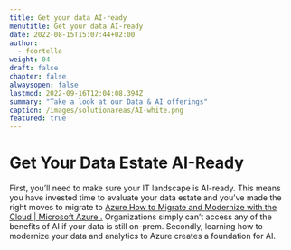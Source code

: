 ```yaml
---
title: Get your data AI-ready
menutitle: Get your data AI-ready
date: 2022-08-15T15:07:44+02:00
author: 
  - fcortella
weight: 04
draft: false
chapter: false
alwaysopen: false
lastmod: 2022-09-16T12:04:08.394Z
summary: "Take a look at our Data & AI offerings"
caption: /images/solutionareas/AI-white.png
featured: true
---
```


# Get Your Data Estate AI-Ready

First, you’ll need to make sure your IT landscape is AI-ready. This means you have invested time to evaluate your data estate and you’ve made the right moves to migrate to [Azure How to Migrate and Modernize with the Cloud | Microsoft Azure .](https://azure.microsoft.com/en-us/solutions/migration/migration-journey/?activetab=pivot:planningtab#migration) Organizations simply can’t access any of the benefits of AI if your data is still on-prem.  Secondly, learning how to modernize your data and analytics to Azure creates a foundation for AI. 
